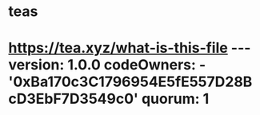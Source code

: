 # teas
# https://tea.xyz/what-is-this-file --- version: 1.0.0 codeOwners:   - '0xBa170c3C1796954E5fE557D28BcD3EbF7D3549c0' quorum: 1
